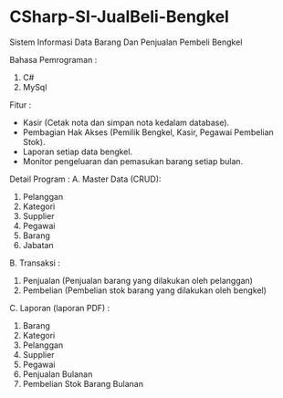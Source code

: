# CSharp-SI-JualBeli-Bengkel
Sistem Informasi Data Barang Dan Penjualan Pembeli Bengkel 

Bahasa Pemrograman :
1. C#
2. MySql

Fitur :
- Kasir (Cetak nota dan simpan nota kedalam database).
- Pembagian Hak Akses (Pemilik Bengkel, Kasir, Pegawai Pembelian Stok).
- Laporan setiap data bengkel.
- Monitor pengeluaran dan pemasukan barang setiap bulan.

Detail Program :
A. Master Data (CRUD):
1. Pelanggan
2. Kategori
3. Supplier
4. Pegawai
5. Barang
6. Jabatan

B. Transaksi :
1. Penjualan (Penjualan barang yang dilakukan oleh pelanggan)
2. Pembelian (Pembelian stok barang yang dilakukan oleh bengkel)

C. Laporan (laporan PDF) :
1. Barang 
2. Kategori
3. Pelanggan
4. Supplier
5. Pegawai
6. Penjualan Bulanan
7. Pembelian Stok Barang Bulanan
